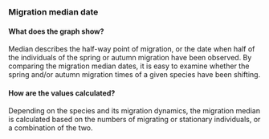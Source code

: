 ### Migration median date

#### What does the graph show?

Median describes the half-way point of migration, or the date when half of the individuals of the spring or autumn migration have been observed. By comparing the migration median dates, it is easy to examine whether the spring and/or autumn migration times of a given species have been shifting.

#### How are the values calculated?

Depending on the species and its migration dynamics, the migration median is calculated based on the numbers of migrating or stationary individuals, or a combination of the two.